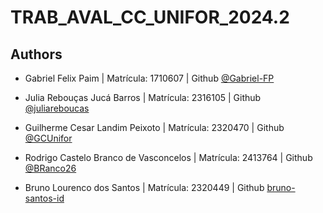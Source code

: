 
# TRAB_AVAL_CC_UNIFOR_2024.2




## Authors
- Gabriel Felix Paim | Matrícula: 1710607 | Github [@Gabriel-FP](https://github.com/Gabriel-FP)

- Julia Rebouças Jucá Barros | Matrícula: 2316105 | Github [@juliareboucas](https://github.com/juliareboucas)

- Guilherme Cesar Landim Peixoto | Matrícula: 2320470 | Github [@GCUnifor](https://github.com/GCUnifor)

- Rodrigo Castelo Branco de Vasconcelos | Matrícula: 2413764 | Github [@BRanco26](https://github.com/branco26)
   
- Bruno Lourenco dos Santos | Matrícula: 2320449 | Github [bruno-santos-id](https://github.com/bruno-santos-id)
